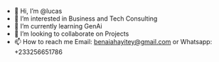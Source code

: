 - 👋 Hi, I’m @lucas
- 👀 I’m interested in Business and Tech Consulting
- 🌱 I’m currently learning GenAi
- 💞️ I’m looking to collaborate on Projects
- 📫 How to reach me Email: benaiahayitey@gmail.com or Whatsapp: +233256651786

<!---
benaiahayitey/benaiahayitey is a ✨ special ✨ repository because its `README.md` (this file) appears on your GitHub profile.
You can click the Preview link to take a look at your changes.
--->

